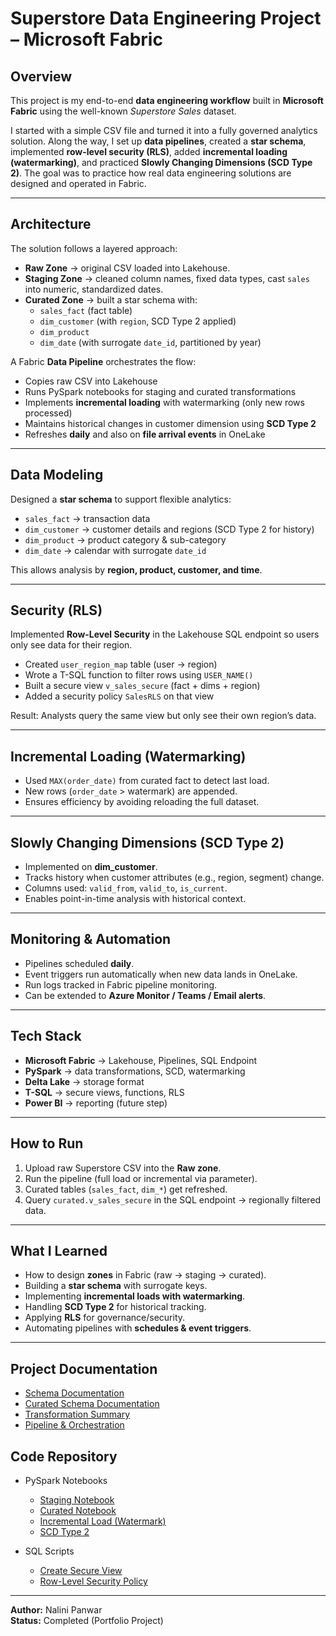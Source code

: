 # Superstore Data Engineering Project – Microsoft Fabric  

## Overview  
This project is my end-to-end **data engineering workflow** built in **Microsoft Fabric** using the well-known *Superstore Sales* dataset.  

I started with a simple CSV file and turned it into a fully governed analytics solution. Along the way, I set up **data pipelines**, created a **star schema**, implemented **row-level security (RLS)**, added **incremental loading (watermarking)**, and practiced **Slowly Changing Dimensions (SCD Type 2)**. The goal was to practice how real data engineering solutions are designed and operated in Fabric.  

---

## Architecture  
The solution follows a layered approach:  

- **Raw Zone** → original CSV loaded into Lakehouse.  
- **Staging Zone** → cleaned column names, fixed data types, cast `sales` into numeric, standardized dates.  
- **Curated Zone** → built a star schema with:  
  - `sales_fact` (fact table)  
  - `dim_customer` (with `region`, SCD Type 2 applied)  
  - `dim_product`  
  - `dim_date` (with surrogate `date_id`, partitioned by year)  

A Fabric **Data Pipeline** orchestrates the flow:  
- Copies raw CSV into Lakehouse  
- Runs PySpark notebooks for staging and curated transformations  
- Implements **incremental loading** with watermarking (only new rows processed)  
- Maintains historical changes in customer dimension using **SCD Type 2**  
- Refreshes **daily** and also on **file arrival events** in OneLake  

---

## Data Modeling  
Designed a **star schema** to support flexible analytics:  

- `sales_fact` → transaction data  
- `dim_customer` → customer details and regions (SCD Type 2 for history)  
- `dim_product` → product category & sub-category  
- `dim_date` → calendar with surrogate `date_id`  

This allows analysis by **region, product, customer, and time**.  

---

## Security (RLS)  
Implemented **Row-Level Security** in the Lakehouse SQL endpoint so users only see data for their region.  

- Created `user_region_map` table (user → region)  
- Wrote a T-SQL function to filter rows using `USER_NAME()`  
- Built a secure view `v_sales_secure` (fact + dims + region)  
- Added a security policy `SalesRLS` on that view  

Result: Analysts query the same view but only see their own region’s data.  

---

## Incremental Loading (Watermarking)  
- Used `MAX(order_date)` from curated fact to detect last load.  
- New rows (`order_date` > watermark) are appended.  
- Ensures efficiency by avoiding reloading the full dataset.  

---

## Slowly Changing Dimensions (SCD Type 2)  
- Implemented on **dim_customer**.  
- Tracks history when customer attributes (e.g., region, segment) change.  
- Columns used: `valid_from`, `valid_to`, `is_current`.  
- Enables point-in-time analysis with historical context.  

---

## Monitoring & Automation  
- Pipelines scheduled **daily**.  
- Event triggers run automatically when new data lands in OneLake.  
- Run logs tracked in Fabric pipeline monitoring.  
- Can be extended to **Azure Monitor / Teams / Email alerts**.  

---

## Tech Stack  
- **Microsoft Fabric** → Lakehouse, Pipelines, SQL Endpoint  
- **PySpark** → data transformations, SCD, watermarking  
- **Delta Lake** → storage format  
- **T-SQL** → secure views, functions, RLS  
- **Power BI** → reporting (future step)  

---

## How to Run  
1. Upload raw Superstore CSV into the **Raw zone**.  
2. Run the pipeline (full load or incremental via parameter).  
3. Curated tables (`sales_fact`, `dim_*`) get refreshed.  
4. Query `curated.v_sales_secure` in the SQL endpoint → regionally filtered data.  

---

## What I Learned  
- How to design **zones** in Fabric (raw → staging → curated).  
- Building a **star schema** with surrogate keys.  
- Implementing **incremental loads with watermarking**.  
- Handling **SCD Type 2** for historical tracking.  
- Applying **RLS** for governance/security.  
- Automating pipelines with **schedules & event triggers**.  

---

## Project Documentation

- [Schema Documentation](docs/schema_raw.md)  
- [Curated Schema Documentation](docs/schema_curated.md)
- [Transformation Summary](docs/transformations.md)  
- [Pipeline & Orchestration](docs/pipeline.md)  

## Code Repository

- PySpark Notebooks  
  - [Staging Notebook](notebooks/staging_notebook.py)  
  - [Curated Notebook](notebooks/curated_notebook.py)  
  - [Incremental Load (Watermark)](notebooks/incremental_notebook.py)  
  - [SCD Type 2](notebooks/scd2_notebook.py)  

- SQL Scripts  
  - [Create Secure View](sql/create_view.sql)  
  - [Row-Level Security Policy](sql/rls_policy.sql)  

---

**Author:** Nalini Panwar  
**Status:** Completed (Portfolio Project)

